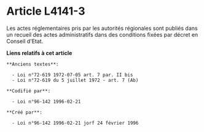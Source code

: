 # Article L4141-3

Les actes réglementaires pris par les autorités régionales sont publiés dans un recueil des actes administratifs dans des
conditions fixées par décret en Conseil d'Etat.

**Liens relatifs à cet article**

	**Anciens textes**:

	  - Loi n°72-619 1972-07-05 art. 7 par. II bis
	  - Loi n°72-619 du 5 juillet 1972 - art. 7 (Ab)

	**Codifié par**:

	  - Loi n°96-142 1996-02-21

	**Créé par**:

	  - Loi n°96-142 1996-02-21 jorf 24 février 1996
